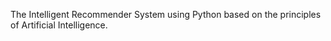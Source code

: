 The Intelligent Recommender System using Python based on the principles of Artificial Intelligence.

